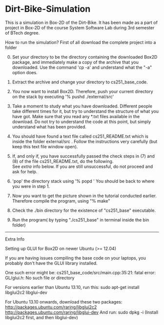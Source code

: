# Dirt-Bike-Simulation
This is a simulation in Box-2D of the Dirt-Bike. It has been made as a part of project in Box-2D of the course System Software Lab during 3rd semester of BTech degree.

How to run the simulation?
  First of all download the complete project into a folder
  
0. Set your directory to be the directory containing the downloaded
Box2D package, and immediately make a copy of the archive that you
downloaded. Use the command 'cp -a' and understand what the "-a"
option does.

1. Extract the archive and change your directory to cs251_base_code.

2. You now want to install Box2D. Therefore, push your current
   directory on the stack by executing '% pushd ./external/src'

3. Take a moment to study what you have downloaded.  Different people
   take different times for it, but try to understand the structure of
   what you have got. Make sure that you read any *.txt files
   available in the download.  Do not try to understand the code at
   this point, but simply understand what has been provided.

4. You should have found a text file called cs251_README.txt which is inside the folder external/src .  Follow
   the instructions very carefully (but keep this text file window
   open).

5. If, and only if, you have successfully passed the check steps in
   (7) and (8) of the file cs251_README.txt, do the following.  
   See *extra* info below. 
   If you are still unsuccessful, do not proceed and ask for help.

6. 'pop' the directory stack using '% popd ' You should be back to
    where you were in step 1.

7. Now you want to get the picture shown in the tutorial conducted
   earlier. Therefore compile the program, using "% make"

8. Check the ./bin directory for the existence of "cs251_base"
   executable.

9. Run the program( by typing "./cs251_base" in terminal inside the bin folder)

---------------------------------------------------------------------
Extra Info

Setting up GLUI for Box2D on newer Ubuntu (>= 12.04)

If you are having issues compiling the base code on your laptops, you
probably don't have the GLUI library installed.

One such error might be:
  cs251_base_code/src/main.cpp:35:21: fatal error: GL/glui.h: No such
  file or directory

For versions earlier than Ubuntu 13.10, run this:
  sudo apt-get install libglui2c2 libglui-dev

For Ubuntu 13.10 onwards, download these two packages:
  http://packages.ubuntu.com/raring/libglui2c2
  http://packages.ubuntu.com/raring/libglui-dev
And run:
  sudo dpkg -i <packagename>
(Install libglui2c2 first, and then libglui-dev)
